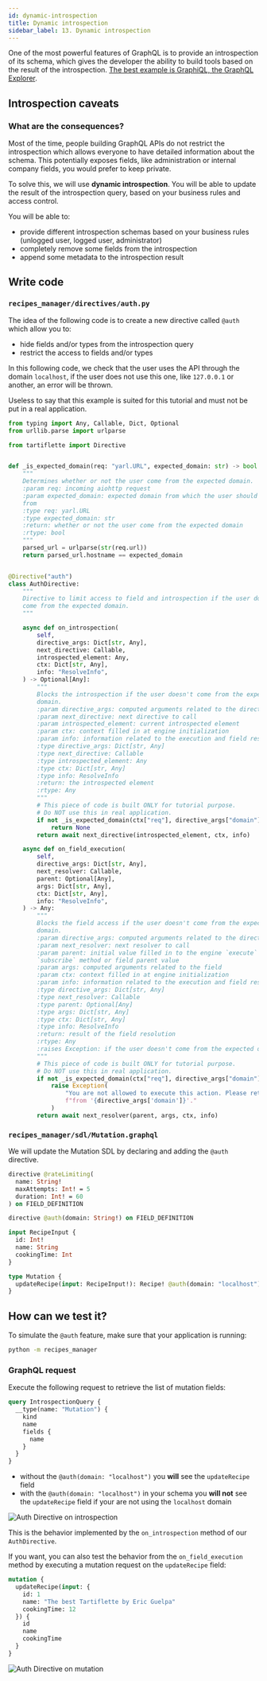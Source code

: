 ```yaml
---
id: dynamic-introspection
title: Dynamic introspection
sidebar_label: 13. Dynamic introspection
---
```


One of the most powerful features of GraphQL is to provide an introspection of its schema, which gives the developer the ability to build tools based on the result of the introspection. [The best example is GraphiQL, the GraphQL Explorer](https://github.com/graphql/graphiql).

## Introspection caveats

### What are the consequences?

Most of the time, people building GraphQL APIs do not restrict the introspection which allows everyone to have detailed information about the schema. This potentially exposes fields, like administration or internal company fields, you would prefer to keep private.

To solve this, we will use **dynamic introspection**. You will be able to update the result of the introspection query, based on your business rules and access control.

You will be able to:
* provide different introspection schemas based on your business rules (unlogged user, logged user, administrator)
* completely remove some fields from the introspection
* append some metadata to the introspection result

## Write code

### `recipes_manager/directives/auth.py`

The idea of the following code is to create a new directive called `@auth` which allow you to:
* hide fields and/or types from the introspection query
* restrict the access to fields and/or types

In this following code, we check that the user uses the API through the domain `localhost`, if the user does not use this one, like `127.0.0.1` or another, an error will be thrown.

Useless to say that this example is suited for this tutorial and must not be put in a real application.

```python
from typing import Any, Callable, Dict, Optional
from urllib.parse import urlparse

from tartiflette import Directive


def _is_expected_domain(req: "yarl.URL", expected_domain: str) -> bool:
    """
    Determines whether or not the user come from the expected domain.
    :param req: incoming aiohttp request
    :param expected_domain: expected domain from which the user should come
    from
    :type req: yarl.URL
    :type expected_domain: str
    :return: whether or not the user come from the expected domain
    :rtype: bool
    """
    parsed_url = urlparse(str(req.url))
    return parsed_url.hostname == expected_domain


@Directive("auth")
class AuthDirective:
    """
    Directive to limit access to field and introspection if the user doesn't
    come from the expected domain.
    """

    async def on_introspection(
        self,
        directive_args: Dict[str, Any],
        next_directive: Callable,
        introspected_element: Any,
        ctx: Dict[str, Any],
        info: "ResolveInfo",
    ) -> Optional[Any]:
        """
        Blocks the introspection if the user doesn't come from the expected
        domain.
        :param directive_args: computed arguments related to the directive
        :param next_directive: next directive to call
        :param introspected_element: current introspected element
        :param ctx: context filled in at engine initialization
        :param info: information related to the execution and field resolution
        :type directive_args: Dict[str, Any]
        :type next_directive: Callable
        :type introspected_element: Any
        :type ctx: Dict[str, Any]
        :type info: ResolveInfo
        :return: the introspected element
        :rtype: Any
        """
        # This piece of code is built ONLY for tutorial purpose.
        # Do NOT use this in real application.
        if not _is_expected_domain(ctx["req"], directive_args["domain"]):
            return None
        return await next_directive(introspected_element, ctx, info)

    async def on_field_execution(
        self,
        directive_args: Dict[str, Any],
        next_resolver: Callable,
        parent: Optional[Any],
        args: Dict[str, Any],
        ctx: Dict[str, Any],
        info: "ResolveInfo",
    ) -> Any:
        """
        Blocks the field access if the user doesn't come from the expected
        domain.
        :param directive_args: computed arguments related to the directive
        :param next_resolver: next resolver to call
        :param parent: initial value filled in to the engine `execute` or
        `subscribe` method or field parent value
        :param args: computed arguments related to the field
        :param ctx: context filled in at engine initialization
        :param info: information related to the execution and field resolution
        :type directive_args: Dict[str, Any]
        :type next_resolver: Callable
        :type parent: Optional[Any]
        :type args: Dict[str, Any]
        :type ctx: Dict[str, Any]
        :type info: ResolveInfo
        :return: result of the field resolution
        :rtype: Any
        :raises Exception: if the user doesn't come from the expected domain
        """
        # This piece of code is built ONLY for tutorial purpose.
        # Do NOT use this in real application.
        if not _is_expected_domain(ctx["req"], directive_args["domain"]):
            raise Exception(
                "You are not allowed to execute this action. Please retry "
                f"from '{directive_args['domain']}'."
            )
        return await next_resolver(parent, args, ctx, info)
```

### `recipes_manager/sdl/Mutation.graphql`

We will update the Mutation SDL by declaring and adding the `@auth` directive.

```graphql
directive @rateLimiting(
  name: String!
  maxAttempts: Int! = 5
  duration: Int! = 60
) on FIELD_DEFINITION

directive @auth(domain: String!) on FIELD_DEFINITION

input RecipeInput {
  id: Int!
  name: String
  cookingTime: Int
}

type Mutation {
  updateRecipe(input: RecipeInput!): Recipe! @auth(domain: "localhost") @rateLimiting(name: "update_recipe")
}
```

## How can we test it?

To simulate the `@auth` feature, make sure that your application is running:

```bash
python -m recipes_manager
```

### GraphQL request

Execute the following request to retrieve the list of mutation fields:

```graphql
query IntrospectionQuery {
  __type(name: "Mutation") {
    kind
    name
    fields {
      name
    }
  }
}
```

* without the `@auth(domain: "localhost")` you **will** see the `updateRecipe` field
* with the `@auth(domain: "localhost")` in your schema you **will not** see the `updateRecipe` field if your are not using the `localhost` domain

![Auth Directive on introspection](/docs/assets/auth-directive-introspection-v1.gif)

This is the behavior implemented by the `on_introspection` method of our `AuthDirective`.

If you want, you can also test the behavior from the `on_field_execution` method by executing a mutation request on the `updateRecipe` field:

```graphql
mutation {
  updateRecipe(input: {
    id: 1
    name: "The best Tartiflette by Eric Guelpa"
    cookingTime: 12
  }) {
    id
    name
    cookingTime
  }
}
```

![Auth Directive on mutation](/docs/assets/auth-directive-mutation-v1.gif)
